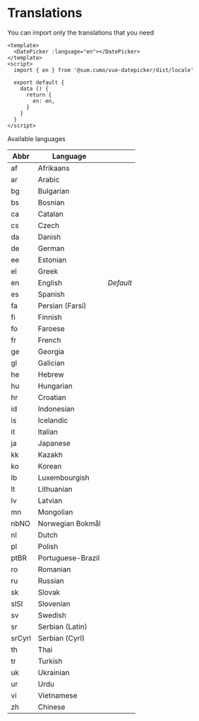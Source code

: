 # Translations

You can import only the translations that you need

```vue
<template>
  <DatePicker :language="en"></DatePicker>
</template>
<script>
  import { en } from '@sum.cumo/vue-datepicker/dist/locale'

  export default {
    data () {
      return {
        en: en,
      }
    }
  }
</script>
```

Available languages

| Abbr        | Language         |          |
| ----------- |------------------|----------|
| af          | Afrikaans        |          |
| ar          | Arabic           |          |
| bg          | Bulgarian        |          |
| bs          | Bosnian          |          |
| ca          | Catalan          |          |
| cs          | Czech            |          |
| da          | Danish           |          |
| de          | German           |          |
| ee          | Estonian         |          |
| el          | Greek            |          |
| en          | English          | *Default*|
| es          | Spanish          |          |
| fa          | Persian (Farsi)  |          |
| fi          | Finnish          |          |
| fo          | Faroese          |          |
| fr          | French           |          |
| ge          | Georgia          |          |
| gl          | Galician         |          |
| he          | Hebrew           |          |
| hu          | Hungarian        |          |
| hr          | Croatian         |          |
| id          | Indonesian       |          |
| is          | Icelandic        |          |
| it          | Italian          |          |
| ja          | Japanese         |          |
| kk          | Kazakh           |          |
| ko          | Korean           |          |
| lb          | Luxembourgish    |          |
| lt          | Lithuanian       |          |
| lv          | Latvian          |          |
| mn          | Mongolian        |          |
| nbNO        | Norwegian Bokmål |          |
| nl          | Dutch            |          |
| pl          | Polish           |          |
| ptBR        | Portuguese-Brazil|          |
| ro          | Romanian         |          |
| ru          | Russian          |          |
| sk          | Slovak           |          |
| slSI        | Slovenian        |          |
| sv          | Swedish          |          |
| sr          | Serbian (Latin)  |          |
| srCyrl      | Serbian (Cyrl)   |          |
| th          | Thai             |          |
| tr          | Turkish          |          |
| uk          | Ukrainian        |          |
| ur          | Urdu             |          |
| vi          | Vietnamese       |          |
| zh          | Chinese          |          |
